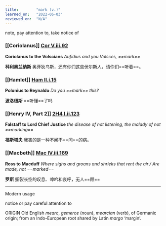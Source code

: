 ```yaml
---
title:        "mark (v.)"
learned_on:   "2022-06-03"
reviewed_on:  "N/A"
---
```


note, pay attention to, take notice of

### [[Coriolanus]] [Cor V.iii.92](https://www.shakespeareswords.com/Public/Play.aspx?Act=5&Scene=3&WorkId=3#124930) 

**Coriolanus to the Volscians** *Aufidius and you Volsces, ==mark==*

**科利奥兰纳斯** 奥菲狄乌斯，还有你们这些伏尔斯人，请你们==听着==。

### [[Hamlet]] [Ham II.i.15](https://www.shakespeareswords.com/Public/Play.aspx?Act=2&Scene=1&WorkId=2#116060) 

**Polonius to Reynaldo** *Do you ==mark== this?*

**波洛纽斯** ==听懂==了吗

### [[Henry IV, Part 2]] [2H4 I.ii.123](https://www.shakespeareswords.com/Public/Play.aspx?Act=1&Scene=2&WorkId=39#257947) 

**Falstaff to Lord Chief Justice** *the disease of not listening, the malady of not ==marking==*

**福斯塔夫** 我害的是一种不闻不==问==的病。

### [[Macbeth]] [Mac IV.iii.169](https://www.shakespeareswords.com/Public/Play.aspx?Act=4&Scene=3&WorkId=13#161763) 

**Ross to Macduff** *Where sighs and groans and shrieks that rent the air / Are made, not ==marked==*

**罗斯** 撕裂长空的叹息、呻吟和哀呼，无人==顾==

-----

Modern usage

notice or pay careful attention to

ORIGIN Old English *mearc*, *gemerce* (noun), *mearcian* (verb), of Germanic origin; from an Indo-European root shared by Latin *margo* ‘margin’.